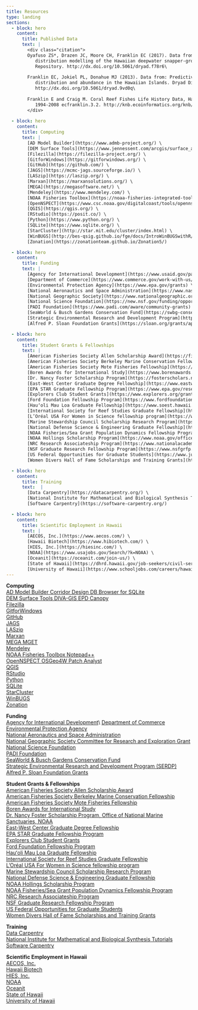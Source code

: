 ```yaml
---
title: Resources
type: landing
sections: 
  - block: hero
    content:
      title: Published Data
      text: |
        <div class="citation">
        Oyafuso ZS*, Drazen JC, Moore CH, Franklin EC (2017). Data from: Habitat-based species
           distribution modelling of the Hawaiian deepwater snapper-grouper complex. Dryad Digital
           Repository. http://dx.doi.org/10.5061/dryad.f78r6\
        
        Franklin EC, Jokiel PL, Donahue MJ (2013). Data from: Predictive modeling of coral
           distribution and abundance in the Hawaiian Islands. Dryad Digital Repository.
           http://dx.doi.org/10.5061/dryad.9vd0q\
        
        Franklin E and Craig M. Coral Reef Fishes Life History Data, Hawaiian Islands, USA,
           1994-2008 ecfranklin.3.2. http://knb.ecoinformatics.org/knb/metacat/ecfranklin.3.2/knb
        </div>
        
  - block: hero
    content:
      title: Computing
      text: |
        [AD Model Builder](https://www.admb-project.org/) \
        [DEM Surface Tools](https://www.jennessent.com/arcgis/surface_area.htm) \
        [Filezilla](https://filezilla-project.org/) \
        [GitforWindows](https://gitforwindows.org/) \
        [GitHub](https://github.com/) \
        [JAGS](https://mcmc-jags.sourceforge.io/) \
        [LASzip](https://laszip.org/) \
        [Marxan](https://marxansolutions.org/) \
        [MEGA](https://megasoftware.net/) \
        [Mendeley](https://www.mendeley.com/) \
        [NOAA Fisheries Toolbox](https://noaa-fisheries-integrated-toolbox.github.io/) \
        [OpenNSPECT](https://www.csc.noaa.gov/digitalcoast/tools/opennspect) \
        [QGIS](https://qgis.org/) \
        [RStudio](https://posit.co/) \
        [Python](https://www.python.org/) \
        [SQLite](https://www.sqlite.org/) \
        [StarCluster](http://star.mit.edu/cluster/index.html) \
        [WinBUGS](http://bes-qsig.github.io/fge/docs/IntroWinBUGSwithR/) \
        [Zonation](https://zonationteam.github.io/Zonation5/)

  - block: hero
    content: 
      title: Funding
      text: |
        [Agency for International Development](https://www.usaid.gov/partner-with-us/find-a-funding-opportunity) \
        [Department of Commerce](https://www.commerce.gov/work-with-us/grants-and-contract-opportunities) \
        [Environmental Protection Agency](https://www.epa.gov/grants) \
        [National Aeronautics and Space Administration](https://www.nasa.gov/centers-and-facilities/grants-2/) \
        [National Geographic Society](https://www.nationalgeographic.org/society/grants-and-investments/) \
        [National Science Foundation](https://new.nsf.gov/funding/opportunities) \
        [PADI Foundation](https://www.padi.com/aware/community-grants) \
        [SeaWorld & Busch Gardens Conservation Fund](https://swbg-conservationfund.org/grant-seekers/) \
        [Strategic Environmental Research and Development Program](https://serdp-estcp.mil/workwithus/fundingprocess) \
        [Alfred P. Sloan Foundation Grants](https://sloan.org/grants/apply)

  - block: hero
    content: 
      title: Student Grants & Fellowships
      text: | 
        [American Fisheries Society Allen Scholarship Award](https://fisheries.org/about/awards-recognition/call-for-award-nominations-section-awards/frances-allen-scholarship-award/) \
        [American Fisheries Society Berkeley Marine Conservation Fellowship](https://mfs.fisheries.org/?page_id=155) \
        [American Fisheries Society Mote Fisheries Fellowship](https://fisheries.org/about/awards-recognition/call-for-award-nominations/william-r-mote-fisheries-fellowship-award/) \
        [Boren Awards for International Study](https://www.borenawards.org/) \
        [Dr. Nancy Foster Scholarship Program](https://fosterscholars.noaa.gov/) \
        [East-West Center Graduate Degree Fellowship](https://www.eastwestcenter.org/education/ewc-graduate-degree-fellowship) \
        [EPA STAR Graduate Fellowship Program](https://www.epa.gov/research-fellowships/science-achieve-results-star-graduate-and-greater-research-opportunities-gro) \
        [Explorers Club Student Grants](https://www.explorers.org/grants/) \
        [Ford Foundation Fellowship Program](https://www.fordfoundation.org/work/investing-in-individuals/the-ford-global-fellowship/) \
        [Hauʻoli Mau Loa Graduate Fellowship](https://www.soest.hawaii.edu/soestwp/hauoli-mau-loa-graduate-fellowship/) \
        [International Society for Reef Studies Graduate Fellowship](https://coralreefs.org/student-travel-grants/graduate-fellowships/) \
        [L’Oréal USA For Women in Science fellowship program](https://www.loreal.com/en/usa/pages/group/fwis/) \
        [Marine Stewardship Council Scholarship Research Program](https://www.msc.org/what-we-are-doing/science-and-research/student-research-grant) \
        [National Defense Science & Engineering Graduate Fellowship](https://ndseg.sysplus.com/) \
        [NOAA Fisheries/Sea Grant Population Dynamics Fellowship Program](https://seagrant.noaa.gov/communities/students/graduate-fellows/nmfs-sg-fellowship/) \
        [NOAA Hollings Scholarship Program](https://www.noaa.gov/office-education/hollings-scholarship) \
        [NRC Research Associateship Program](https://www.nationalacademies.org/our-work/rap/for-applicants) \
        [NSF Graduate Research Fellowship Program](https://www.nsfgrfp.org/) \
        [US Federal Opportunities for Graduate Students](https://www.justice.gov/enrd/pathways-students-and-recent-graduates-federal-careers) \
        [Women Divers Hall of Fame Scholarships and Training Grants](https://www.wdhof.org/scholarships/scholarship-descriptions)

  - block: hero
    content: 
      title: Training
      text:  |
        [Data Carpentry](https://datacarpentry.org/) \
        [National Institute for Mathematical and Biological Synthesis Tutorials](https://www.nimbios.org/) \
        [Software Carpentry](https://software-carpentry.org/)

  - block: hero
    content: 
      title: Scientific Employment in Hawaii
      text: |
        [AECOS, Inc.](https://www.aecos.com/) \
        [Hawaii Biotech](https://www.hibiotech.com/) \
        [HIES, Inc.](https://hiesinc.com/) \
        [NOAA](https://www.usajobs.gov/Search/?k=NOAA) \
        [Oceanit](https://oceanit.com/join-us/) \
        [State of Hawaii](https://dhrd.hawaii.gov/job-seekers/civil-service-hawaii-state-government-jobs/) \
        [University of Hawaii](https://www.schooljobs.com/careers/hawaiiedu)
---
```


**Computing**\
[AD Model Builder Corridor Design DB Browser for SQLite](https://www.admb-project.org/)\
[DEM Surface Tools DIVA-GIS EPD Canopy](https://www.jennessent.com/arcgis/surface_area.htm) \
[Filezilla](https://filezilla-project.org/)  \
[GitforWindows](https://gitforwindows.org/)\
[GitHub](https://github.com/)  \
[JAGS](https://mcmc-jags.sourceforge.io/)\
[LASzip](https://laszip.org/)  \
[Marxan](https://marxansolutions.org/)\
[MEGA MGET](https://megasoftware.net/)\
[Mendeley](https://www.mendeley.com/search/)\
[NOAA Fisheries Toolbox Notepad++ ](https://noaa-fisheries-integrated-toolbox.github.io/)\
[OpenNSPECT OSGeo4W Patch Analyst](https://www.csc.noaa.gov/digitalcoast/tools/opennspect)\
[QGIS](https://qgis.org/)\
[RStudio](https://posit.co/)\
[Python](https://www.python.org/)\
[SQLite](https://www.sqlite.org/)\
[StarCluster](http://star.mit.edu/cluster/index.html)\
[WinBUGS](http://bes-qsig.github.io/fge/docs/IntroWinBUGSwithR/#:~:text=WinBUGS%20is%20a%20piece%20of,it%20is%20more%20computationally%20expensive.) \
[Zonation](https://zonationteam.github.io/Zonation5/)

**Funding**\
[Agency for International Development](https://www.usaid.gov/partner-with-us/find-a-funding-opportunity#:~:text=Most%20funding%20is%20allocated%20through,are%20posted%20on%20SAM.gov.)\
[Department of Commerce](https://www.commerce.gov/work-with-us/grants-and-contract-opportunities)\
[Environmental Protection Agency](https://www.epa.gov/grants)\
[National Aeronautics and Space Administration](https://www.nasa.gov/centers-and-facilities/grants-2/)\
[National Geographic Society Committee for Research and Exploration Grant](https://www.nationalgeographic.org/society/grants-and-investments/)\
[National Science Foundation](https://new.nsf.gov/funding/opportunities)\
[PADI Foundation](https://www.padi.com/aware/community-grants)\
[SeaWorld & Busch Gardens Conservation Fund](https://swbg-conservationfund.org/grant-seekers/)\
[Strategic Environmental Research and Development Program (SERDP)](https://serdp-estcp.mil/workwithus/fundingprocess)\
[Alfred P. Sloan Foundation Grants](https://sloan.org/grants/apply)

**Student Grants & Fellowships**\
[American Fisheries Society Allen Scholarship Award](https://fisheries.org/about/awards-recognition/call-for-award-nominations-section-awards/frances-allen-scholarship-award/)\
[American Fisheries Society Berkeley Marine Conservation Fellowship](https://mfs.fisheries.org/?page_id=155)\
[American Fisheries Society Mote Fisheries Fellowship](https://fisheries.org/about/awards-recognition/call-for-award-nominations/william-r-mote-fisheries-fellowship-award/)\
[Boren Awards for International Study](https://www.borenawards.org/)\
[Dr. Nancy Foster Scholarship Program, Office of National Marine Sanctuaries, NOAA](https://fosterscholars.noaa.gov/)\
[East-West Center Graduate Degree Fellowship](https://www.eastwestcenter.org/education/ewc-graduate-degree-fellowship)\
[EPA STAR Graduate Fellowship Program](https://www.epa.gov/research-fellowships/science-achieve-results-star-graduate-and-greater-research-opportunities-gro)\
[Explorers Club Student Grants](https://www.explorers.org/grants/)\
[Ford Foundation Fellowship Program](https://www.fordfoundation.org/work/investing-in-individuals/the-ford-global-fellowship/)\
[Hauʻoli Mau Loa Graduate Fellowship](https://www.soest.hawaii.edu/soestwp/hauoli-mau-loa-graduate-fellowship/)\
[International Society for Reef Studies Graduate Fellowship](https://coralreefs.org/student-travel-grants/graduate-fellowships/)\
[L’Oréal USA For Women in Science fellowship program](https://www.loreal.com/en/usa/pages/group/fwis/)\
[Marine Stewardship Council Scholarship Research Program](https://www.msc.org/what-we-are-doing/science-and-research/student-research-grant)\
[National Defense Science & Engineering Graduate Fellowship](https://ndseg.sysplus.com/)\
[NOAA Hollings Scholarship Program](https://www.noaa.gov/office-education/hollings-scholarship)\
[NOAA Fisheries/Sea Grant Population Dynamics Fellowship Program](https://seagrant.noaa.gov/communities/students/graduate-fellows/nmfs-sg-fellowship/)\
[NRC Research Associateship Program](https://www.nationalacademies.org/our-work/rap/for-applicants)\
[NSF Graduate Research Fellowship Program](https://www.nsfgrfp.org/)\
[US Federal Opportunities for Graduate Students](https://www.justice.gov/enrd/pathways-students-and-recent-graduates-federal-careers)\
[Women Divers Hall of Fame Scholarships and Training Grants](https://www.wdhof.org/scholarships/scholarship-descriptions)

**Training**\
[Data Carpentry](https://datacarpentry.org/)\
[National Institute for Mathematical and Biological Synthesis Tutorials](https://www.nimbios.org/)\
[Software Carpentry](https://software-carpentry.org/)

**Scientific Employment in Hawaii**\
[AECOS, Inc.](https://www.aecos.com/)\
[Hawaii Biotech](https://www.hibiotech.com/)\
[HIES, Inc.](https://hiesinc.com/)\
[NOAA](https://www.usajobs.gov/Search/?k=NOAA)\
[Oceanit](https://oceanit.com/join-us/)\
[State of Hawaii](https://dhrd.hawaii.gov/job-seekers/civil-service-hawaii-state-government-jobs/)\
[University of Hawaii](https://www.schooljobs.com/careers/hawaiiedu)